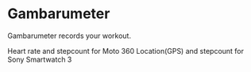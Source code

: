 Gambarumeter
======

Gambarumeter records your workout.

Heart rate and stepcount for Moto 360
Location(GPS) and stepcount for Sony Smartwatch 3
